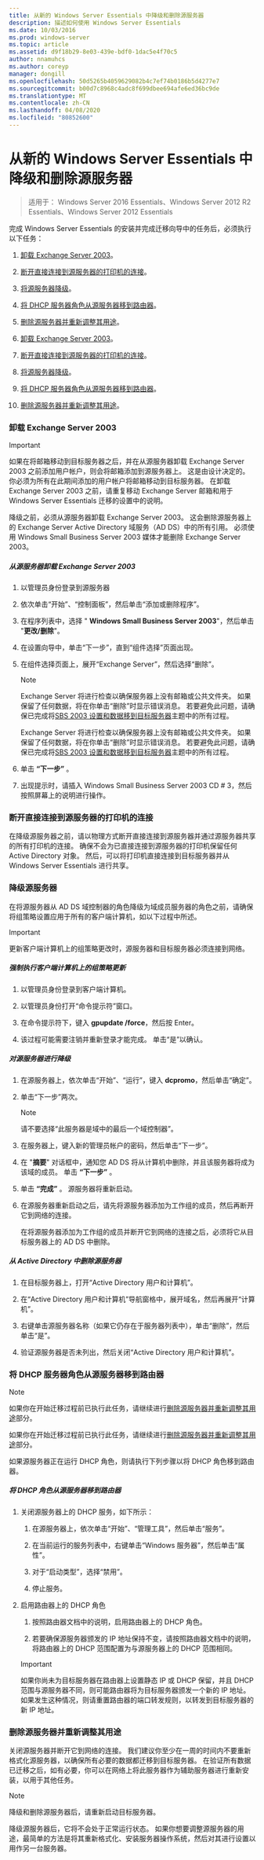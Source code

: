 ```yaml
---
title: 从新的 Windows Server Essentials 中降级和删除源服务器
description: 描述如何使用 Windows Server Essentials
ms.date: 10/03/2016
ms.prod: windows-server
ms.topic: article
ms.assetid: d9f18b29-8e03-439e-bdf0-1dac5e4f70c5
author: nnamuhcs
ms.author: coreyp
manager: dongill
ms.openlocfilehash: 50d5265b4059629082b4c7ef74b0186b5d4277e7
ms.sourcegitcommit: b00d7c8968c4adc8f699dbee694afe6ed36bc9de
ms.translationtype: MT
ms.contentlocale: zh-CN
ms.lasthandoff: 04/08/2020
ms.locfileid: "80852600"
---
```

# <a name="demote-and-remove-the-source-server-from-the-new-windows-server-essentials-network1"></a>从新的 Windows Server Essentials 中降级和删除源服务器

>适用于： Windows Server 2016 Essentials、Windows Server 2012 R2 Essentials、Windows Server 2012 Essentials

完成 Windows Server Essentials 的安装并完成迁移向导中的任务后，必须执行以下任务：  
  

1.  [卸载 Exchange Server 2003](Demote-and-remove-the-Source-Server-from-the-new-Windows-Server-Essentials-network.md#BKMK_UninstallExchangeServer2003)。  
  
2.  [断开直接连接到源服务器的打印机的连接](Demote-and-remove-the-Source-Server-from-the-new-Windows-Server-Essentials-network.md#BKMK_PhysicallyDisconnect)。  
  
3.  [将源服务器降级](Demote-and-remove-the-Source-Server-from-the-new-Windows-Server-Essentials-network.md#BKMK_DemoteTheSourceServer)。  
  
4.  [将 DHCP 服务器角色从源服务器移到路由器](Demote-and-remove-the-Source-Server-from-the-new-Windows-Server-Essentials-network.md#BKMK_MoveTheDHCPRole)。  
  
5.  [删除源服务器并重新调整其用途](Demote-and-remove-the-Source-Server-from-the-new-Windows-Server-Essentials-network.md#BKMK_RemoveTheSourceServer)。  

1.  [卸载 Exchange Server 2003](../migrate/Demote-and-remove-the-Source-Server-from-the-new-Windows-Server-Essentials-network.md#BKMK_UninstallExchangeServer2003)。  
  
2.  [断开直接连接到源服务器的打印机的连接](../migrate/Demote-and-remove-the-Source-Server-from-the-new-Windows-Server-Essentials-network.md#BKMK_PhysicallyDisconnect)。  
  
3.  [将源服务器降级](../migrate/Demote-and-remove-the-Source-Server-from-the-new-Windows-Server-Essentials-network.md#BKMK_DemoteTheSourceServer)。  
  
4.  [将 DHCP 服务器角色从源服务器移到路由器](../migrate/Demote-and-remove-the-Source-Server-from-the-new-Windows-Server-Essentials-network.md#BKMK_MoveTheDHCPRole)。  
  
5.  [删除源服务器并重新调整其用途](../migrate/Demote-and-remove-the-Source-Server-from-the-new-Windows-Server-Essentials-network.md#BKMK_RemoveTheSourceServer)。  

  
###  <a name="uninstall-exchange-server-2003"></a><a name="BKMK_UninstallExchangeServer2003"></a>卸载 Exchange Server 2003  
  
> [!IMPORTANT]
>  如果在将邮箱移动到目标服务器之后，并在从源服务器卸载 Exchange Server 2003 之前添加用户帐户，则会将邮箱添加到源服务器上。 这是由设计决定的。 你必须为所有在此期间添加的用户帐户将邮箱移动到目标服务器。 在卸载 Exchange Server 2003 之前，请重复移动 Exchange Server 邮箱和用于 Windows Server Essentials 迁移的设置中的说明。  
  
 降级之前，必须从源服务器卸载 Exchange Server 2003。 这会删除源服务器上的 Exchange Server Active Directory 域服务（AD DS）中的所有引用。 必须使用 Windows Small Business Server 2003 媒体才能删除 Exchange Server 2003。  
  
##### <a name="to-uninstall-exchange-server-2003-from-the-source-server"></a>从源服务器卸载 Exchange Server 2003  
  
1. 以管理员身份登录到源服务器  
  
2. 依次单击“开始”、“控制面板”，然后单击“添加或删除程序”。  
  
3. 在程序列表中，选择 " **Windows Small Business Server 2003**"，然后单击 "**更改/删除**"。  
  
4. 在设置向导中，单击“下一步”，直到“组件选择”页面出现。  
  
5. 在组件选择页面上，展开“Exchange Server”，然后选择“删除”。  
  
   > [!NOTE]
   > 
   >  Exchange Server 将进行检查以确保服务器上没有邮箱或公共文件夹。 如果保留了任何数据，将在你单击“删除”时显示错误消息。 若要避免此问题，请确保已完成将[SBS 2003 设置和数据移到目标服务器](Move-Windows-SBS-2003-settings-and-data-to-the-Destination-Server-for-Windows-Server-Essentials-migration.md)主题中的所有过程。  
   > 
   >  Exchange Server 将进行检查以确保服务器上没有邮箱或公共文件夹。 如果保留了任何数据，将在你单击“删除”时显示错误消息。 若要避免此问题，请确保已完成将[SBS 2003 设置和数据移到目标服务器](../migrate/Move-Windows-SBS-2003-settings-and-data-to-the-Destination-Server-for-Windows-Server-Essentials-migration.md)主题中的所有过程。  

  
6. 单击 **“下一步”** 。  
  
7. 出现提示时，请插入 Windows Small Business Server 2003 CD # 3，然后按照屏幕上的说明进行操作。  
  
###  <a name="disconnect-printers-that-are-directly-connected-to-the-source-server"></a><a name="BKMK_PhysicallyDisconnect"></a>断开直接连接到源服务器的打印机的连接  
 在降级源服务器之前，请以物理方式断开直接连接到源服务器并通过源服务器共享的所有打印机的连接。 确保不会为已直接连接到源服务器的打印机保留任何 Active Directory 对象。 然后，可以将打印机直接连接到目标服务器并从 Windows Server Essentials 进行共享。  
  
###  <a name="demote-the-source-server"></a><a name="BKMK_DemoteTheSourceServer"></a>降级源服务器  
 在将源服务器从 AD DS 域控制器的角色降级为域成员服务器的角色之前，请确保将组策略设置应用于所有的客户端计算机，如以下过程中所述。  
  
> [!IMPORTANT]
>  更新客户端计算机上的组策略更改时，源服务器和目标服务器必须连接到网络。  
  
##### <a name="to-force-a-group-policy-update-on-a-client-computer"></a>强制执行客户端计算机上的组策略更新  
  
1.  以管理员身份登录到客户端计算机。  
  
2.  以管理员身份打开“命令提示符”窗口。  
  
3.  在命令提示符下，键入 **gpupdate /force**，然后按 Enter。  
  
4.  该过程可能需要注销并重新登录才能完成。 单击“是”以确认。  
  
##### <a name="to-demote-the-source-server"></a>对源服务器进行降级  
  
1. 在源服务器上，依次单击“开始”、“运行”，键入 **dcpromo**，然后单击“确定”。  
  
2. 单击“下一步”两次。  
  
   > [!NOTE]
   >  请不要选择“此服务器是域中的最后一个域控制器”。  
  
3. 在服务器上，键入新的管理员帐户的密码，然后单击“下一步”。  
  
4. 在 "**摘要**" 对话框中，通知您 AD DS 将从计算机中删除，并且该服务器将成为该域的成员。 单击 **“下一步”** 。  
  
5. 单击 **“完成”** 。 源服务器将重新启动。  
  
6. 在源服务器重新启动之后，请先将源服务器添加为工作组的成员，然后再断开它到网络的连接。  
  
   在将源服务器添加为工作组的成员并断开它到网络的连接之后，必须将它从目标服务器上的 AD DS 中删除。  
  
##### <a name="to-remove-the-source-server-from-active-directory"></a>从 Active Directory 中删除源服务器  
  
1.  在目标服务器上，打开“Active Directory 用户和计算机”。  
  
2.  在“Active Directory 用户和计算机”导航窗格中，展开域名，然后再展开“计算机”。  
  
3.  右键单击源服务器名称（如果它仍存在于服务器列表中），单击“删除”，然后单击“是”。  
  
4.  验证源服务器是否未列出，然后关闭“Active Directory 用户和计算机”。  
  
###  <a name="move-the-dhcp-server-role-from-the-source-server-to-the-router"></a><a name="BKMK_MoveTheDHCPRole"></a>将 DHCP 服务器角色从源服务器移到路由器  
  
> [!NOTE]
> 
>  如果你在开始迁移过程前已执行此任务，请继续进行[删除源服务器并重新调整其用途](Demote-and-remove-the-Source-Server-from-the-new-Windows-Server-Essentials-network.md#BKMK_RemoveTheSourceServer)部分。  
> 
>  如果你在开始迁移过程前已执行此任务，请继续进行[删除源服务器并重新调整其用途](../migrate/Demote-and-remove-the-Source-Server-from-the-new-Windows-Server-Essentials-network.md#BKMK_RemoveTheSourceServer)部分。  

  
 如果源服务器正在运行 DHCP 角色，则请执行下列步骤以将 DHCP 角色移到路由器。  
  
##### <a name="to-move-the-dhcp-role-from-the-source-server-to-the-router"></a>将 DHCP 角色从源服务器移到路由器  
  
1.  关闭源服务器上的 DHCP 服务，如下所示：  
  
    1.  在源服务器上，依次单击“开始”、“管理工具”，然后单击“服务”。  
  
    2.  在当前运行的服务列表中，右键单击“Windows 服务器”，然后单击“属性”。  
  
    3.  对于“启动类型”，选择“禁用”。  
  
    4.  停止服务。  
  
2.  启用路由器上的 DHCP 角色  
  
    1.  按照路由器文档中的说明，启用路由器上的 DHCP 角色。  
  
    2.  若要确保源服务器颁发的 IP 地址保持不变，请按照路由器文档中的说明，将路由器上的 DHCP 范围配置为与源服务器上的 DHCP 范围相同。  
  
    > [!IMPORTANT]
    >  如果你尚未为目标服务器在路由器上设置静态 IP 或 DHCP 保留，并且 DHCP 范围与源服务器不同，则可能路由器将为目标服务器颁发一个新的 IP 地址。 如果发生这种情况，则请重置路由器的端口转发规则，以转发到目标服务器的新 IP 地址。  
  
###  <a name="remove-and-repurpose-the-source-server"></a><a name="BKMK_RemoveTheSourceServer"></a>删除源服务器并重新调整其用途  
 关闭源服务器并断开它到网络的连接。 我们建议你至少在一周的时间内不要重新格式化源服务器，以确保所有必要的数据都迁移到目标服务器。 在验证所有数据已迁移之后，如有必要，你可以在网络上将此服务器作为辅助服务器进行重新安装，以用于其他任务。  
  
> [!NOTE]
>  降级和删除源服务器后，请重新启动目标服务器。  
  
 降级源服务器后，它将不会处于正常运行状态。 如果你想要调整源服务器的用途，最简单的方法是将其重新格式化、安装服务器操作系统，然后对其进行设置以用作另一台服务器。
